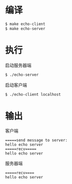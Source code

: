 # 编译

```bash
$ make echo-client
$ make echo-server
```

# 执行

启动服务器端
```bash
$ ./echo-server
```

启动客户端

```bash
$ ./echo-client localhost
```

# 输出

客户端

```
=====send message to server:
hello echo server
=====recv=====
hello echo server
```

服务器端

```
=====recv====
hello echo server
```
